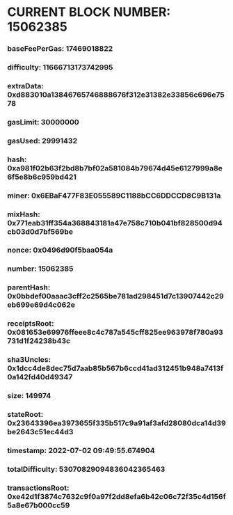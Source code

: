 # CURRENT BLOCK NUMBER: 15062385

### baseFeePerGas: 17469018822
### difficulty: 11666713173742995
### extraData: 0xd883010a13846765746888676f312e31382e33856c696e7578
### gasLimit: 30000000
### gasUsed: 29991432
### hash: 0xa981f02b63f2bd8b7bf02a581084b79674d45e6127999a8e6f5e8b6c959bd421
### miner: 0x6EBaF477F83E055589C1188bCC6DDCCD8C9B131a
### mixHash: 0x771eab31ff354a368843181a47e758c710b041bf828500d94cb03d0d7bf569be
### nonce: 0x0496d90f5baa054a
### number: 15062385
### parentHash: 0x0bbdef00aaac3cff2c2565be781ad298451d7c13907442c29eb699e69d4c062e
### receiptsRoot: 0x081653e69976ffeee8c4c787a545cff825ee963978f780a93731d1f24238b43c
### sha3Uncles: 0x1dcc4de8dec75d7aab85b567b6ccd41ad312451b948a7413f0a142fd40d49347
### size: 149974
### stateRoot: 0x23643396ea3973655f335b517c9a91af3afd28080dca14d39be2643c51ec44d3
### timestamp: 2022-07-02 09:49:55.674904
### totalDifficulty: 53070829094836042365463
### transactionsRoot: 0xe42d1f3874c7632c9f0a97f2dd8efa6b42c06c72f35c4d156f5a8e67b000cc59
